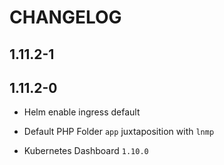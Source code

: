 # CHANGELOG

## 1.11.2-1

## 1.11.2-0

* Helm enable ingress default

* Default PHP Folder `app` juxtaposition with `lnmp`

* Kubernetes Dashboard `1.10.0`

